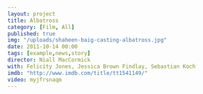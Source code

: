 ```yaml
---
layout: project
title: Albatross
category: [Film, All]
published: true
img: "/uploads/shaheen-baig-casting-albatross.jpg"
date: 2011-10-14 00:00
tags: [example,news,story]
director: Niall MacCormick
with: Felicity Jones, Jessica Brown Findlay, Sebastian Koch
imdb: "http://www.imdb.com/title/tt1541149/"
video: myjfrsnaqm
---
```



